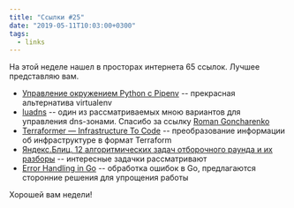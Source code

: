 ```yaml
---
title: "Ссылки #25"
date: "2019-05-11T10:03:00+0300"
tags:
  - links
---
```

На этой неделе нашел в просторах интернета 65 ссылок. Лучшее представляю вам.

* [Управление окружением Python c Pipenv](https://habr.com/ru/post/413009/) -- прекрасная альтернатива virtualenv
* [luadns](https://www.luadns.com/) -- один из рассматриваемых мною вариантов для управления dns-зонами. Спасибо за ссылку [Roman Goncharenko](https://twitter.com/coderun)
* [Terraformer — Infrastructure To Code](https://habr.com/ru/post/450410/) -- преобразование информации об инфраструктуре в формат Terraform
* [Яндекс.Блиц. 12 алгоритмических задач отборочного раунда и их разборы](https://habr.com/ru/company/yandex/blog/340784/) -- интересные задачки рассматривают
* [Error Handling in Go](https://medium.com/gett-engineering/error-handling-in-go-53b8a7112d04) -- обработка ошибок в Go, предлагаются сторонние решения для упрощения работы

Хорошей вам недели!
